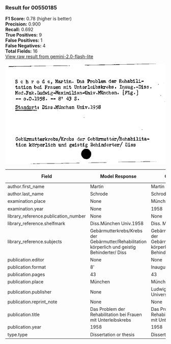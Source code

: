 ### Result for 00550185
**F1 Score:** 0.78 (higher is better)<br>**Precision:** 0.900<br>**Recall:** 0.692<br>**True Positives:** 9<br>**False Positives:** 1<br>**False Negatives:** 4<br>**Total Fields:** 16<br>[View raw result from gemini-2.0-flash-lite](https://github.com/RISE-UNIBAS/humanities_data_benchmark/blob/main/results/2025-09-02/T0152/request_T0152_00550185.json)

<img src="https://github.com/RISE-UNIBAS/humanities_data_benchmark/blob/main/benchmarks/zettelkatalog/images/00550185.jpg?raw=true" alt="00550185" width="600px">

| Field | Model Response | Ground Truth | Fuzzy Score | Match |
|-------|----------------|--------------|-------------|-------|
| author.first_name | Martin | Martin | 1.000 | ✅ |
| author.last_name | Schrode | Schrode | 1.000 | ✅ |
| examination.place | None | München | 0.000 | ❌ |
| examination.year | None | 1958 | 0.000 | ❌ |
| library_reference.publication_number | None | None | 1.000 | ✅ |
| library_reference.shelfmark | Diss.München Univ.1958 | Diss. München Univ. 1958 | 0.957 | ✅ |
| library_reference.subjects | Gebärmutterkrebs/Krebs der Gebärmutter/Rehabilitation körperlich und geistig Behinderter/ Diss | Gebärmutterkrebs/Krebs der Gebärmutter/Rehabilitation körperlich und geistig Behinderter | 0.967 | ✅ |
| publication.editor | None | None | 1.000 | ✅ |
| publication.format | 8' | Inaugural Dissertation | 0.000 | ❌ |
| publication.pages | 43 | 43 | 1.000 | ✅ |
| publication.place | München | München | 1.000 | ✅ |
| publication.publisher | None | Ludwig-Maximilian-Universität München | 0.000 | ❌ |
| publication.reprint_note | None | None | 1.000 | ✅ |
| publication.title | Das Problem der Rehabilitation bei Frauen mit Unterleibskrebs | Das Problem der Rehabilitation bei Frauen mit Unterleibskrebs | 1.000 | ✅ |
| publication.year | 1958 | 1958 | 1.000 | ✅ |
| type.type | Dissertation or thesis | Dissertation or thesis | 1.000 | ✅ |
